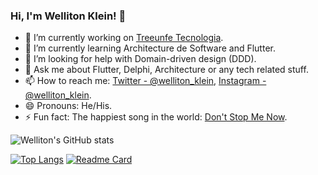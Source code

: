 ### Hi, I'm Welliton Klein! 👋

- 🔭 I’m currently working on [Treeunfe Tecnologia](https://www.treeunfe.com.br/).
- 🌱 I’m currently learning Architecture de Software and Flutter.
- 🤔 I’m looking for help with Domain-driven design (DDD).
- 💬 Ask me about Flutter, Delphi, Architecture or any tech related stuff.
- 📫 How to reach me: [Twitter - @welliton_klein](https://twitter.com/welliton_klein), [Instagram - @welliton_klein](https://www.instagram.com/welliton_klein/).
- 😄 Pronouns: He/His.
- ⚡ Fun fact: The happiest song in the world: [Don't Stop Me Now](https://open.spotify.com/track/5T8EDUDqKcs6OSOwEsfqG7?si=c56fb7f37d76462f).


![Welliton's GitHub stats](https://github-readme-stats.vercel.app/api?username=wellitonklein&show_icons=true&theme=tokyonight)

[![Top Langs](https://github-readme-stats.vercel.app/api/top-langs/?username=wellitonklein&layout=compact)](https://github.com/anuraghazra/github-readme-stats)
[![Readme Card](https://github-readme-stats.vercel.app/api/pin/?username=wellitonklein&repo=for_dev&show_owner=true)](https://github.com/wellitonklein/for_dev)

